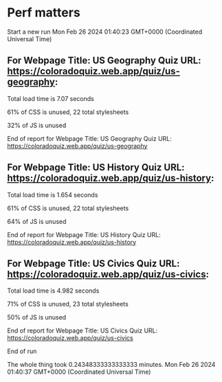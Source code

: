 # Perf matters


Start a new run
Mon Feb 26 2024 01:40:23 GMT+0000 (Coordinated Universal Time)








## For Webpage Title: US Geography Quiz URL: https://coloradoquiz.web.app/quiz/us-geography: 


Total load time is 7.07 seconds


61% of CSS is unused, 22 total stylesheets


32% of JS is unused


End of report for Webpage Title: US Geography Quiz URL: https://coloradoquiz.web.app/quiz/us-geography




## For Webpage Title: US History Quiz URL: https://coloradoquiz.web.app/quiz/us-history: 


Total load time is 1.654 seconds


61% of CSS is unused, 22 total stylesheets


64% of JS is unused


End of report for Webpage Title: US History Quiz URL: https://coloradoquiz.web.app/quiz/us-history




## For Webpage Title: US Civics Quiz URL: https://coloradoquiz.web.app/quiz/us-civics: 


Total load time is 4.982 seconds


71% of CSS is unused, 23 total stylesheets


50% of JS is unused


End of report for Webpage Title: US Civics Quiz URL: https://coloradoquiz.web.app/quiz/us-civics


End of run


The whole thing took 0.24348333333333333 minutes.
Mon Feb 26 2024 01:40:37 GMT+0000 (Coordinated Universal Time)




